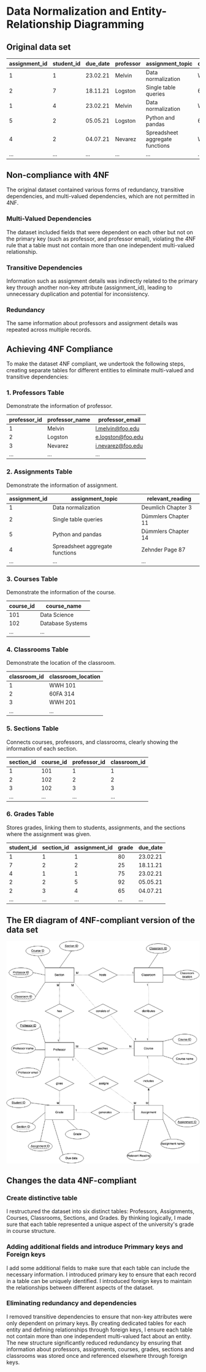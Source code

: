 # Data Normalization and Entity-Relationship Diagramming

## Original data set
| assignment_id | student_id | due_date | professor | assignment_topic                | classroom | grade | relevant_reading    | professor_email   |
| :------------ | :--------- | :------- | :-------- | :------------------------------ | :-------- | :---- | :------------------ | :---------------- |
| 1             | 1          | 23.02.21 | Melvin    | Data normalization              | WWH 101   | 80    | Deumlich Chapter 3  | l.melvin@foo.edu  |
| 2             | 7          | 18.11.21 | Logston   | Single table queries            | 60FA 314  | 25    | Dümmlers Chapter 11 | e.logston@foo.edu |
| 1             | 4          | 23.02.21 | Melvin    | Data normalization              | WWH 101   | 75    | Deumlich Chapter 3  | l.melvin@foo.edu  |
| 5             | 2          | 05.05.21 | Logston   | Python and pandas               | 60FA 314  | 92    | Dümmlers Chapter 14 | e.logston@foo.edu |
| 4             | 2          | 04.07.21 | Nevarez   | Spreadsheet aggregate functions | WWH 201   | 65    | Zehnder Page 87     | i.nevarez@foo.edu |
| ...           | ...        | ...      | ...       | ...                             | ...       | ...   | ...                 | ...               |


## Non-compliance with 4NF

The original dataset contained various forms of redundancy, transitive dependencies, and multi-valued dependencies, which are not permitted in 4NF.

### Multi-Valued Dependencies
The dataset included fields that were dependent on each other but not on the primary key (such as professor, and professor email), violating the 4NF rule that a table must not contain more than one independent multi-valued relationship.

### Transitive Dependencies
Information such as assignment details was indirectly related to the primary key through another non-key attribute (assignment_id), leading to unnecessary duplication and potential for inconsistency.

### Redundancy
The same information about professors and assignment details was repeated across multiple records.

## Achieving 4NF Compliance

To make the dataset 4NF compliant, we undertook the following steps, creating separate tables for different entities to eliminate multi-valued and transitive dependencies:

### 1. Professors Table

Demonstrate the information of professor.

| professor_id | professor_name | professor_email      |
|--------------|----------------|----------------------|
| 1            | Melvin         | l.melvin@foo.edu     |
| 2            | Logston        | e.logston@foo.edu    |
| 3            | Nevarez        | i.nevarez@foo.edu    |
| ...          | ...            | ...                  |

### 2. Assignments Table

Demonstrate the information of assignment.

| assignment_id | assignment_topic                 | relevant_reading    |
|---------------|----------------------------------|---------------------|
| 1             | Data normalization               | Deumlich Chapter 3  |
| 2             | Single table queries             | Dümmlers Chapter 11 |
| 5             | Python and pandas                | Dümmlers Chapter 14 |
| 4             | Spreadsheet aggregate functions  | Zehnder Page 87     |
| ...           | ...                              | ...                 |

### 3. Courses Table

Demonstrate the information of the course.

| course_id | course_name    |
|-----------|----------------|
| 101       | Data Science   |
| 102       | Database Systems |
| ...       | ...              |

### 4. Classrooms Table

Demonstrate the location of the classroom.

| classroom_id | classroom_location |
|--------------|--------------------|
| 1            | WWH 101            |
| 2            | 60FA 314           |
| 3            | WWH 201            |
| ...          | ...                |

### 5. Sections Table

Connects courses, professors, and classrooms, clearly showing the information of each section.

| section_id | course_id | professor_id | classroom_id |
|------------|-----------|--------------|--------------|
| 1          | 101       | 1            | 1            |
| 2          | 102       | 2            | 2            |
| 3          | 102       | 3            | 3            |
| ...        | ...       | ...          | ...          |

### 6. Grades Table

Stores grades, linking them to students, assignments, and the sections where the assignment was given.

| student_id | section_id | assignment_id | grade | due_date  |
|------------|------------|---------------|-------|-----------|
| 1          | 1          | 1             | 80    | 23.02.21  |
| 7          | 2          | 2             | 25    | 18.11.21  |
| 4          | 1          | 1             | 75    | 23.02.21  |
| 2          | 2          | 5             | 92    | 05.05.21  |
| 2          | 3          | 4             | 65    | 04.07.21  |
| ...        | ...        | ...           | ...   | ...       |

## The ER diagram of 4NF-compliant version of the data set
![ER-diagram](./images/ER-diagram.png)

## Changes the data 4NF-compliant

### Create distinctive table
I restructured the dataset into six distinct tables: Professors, Assignments, Courses, Classrooms, Sections, and Grades. By thinking logically, I made sure that each table represented a unique aspect of the university's grade in course structure.

### Adding additional fields and introduce Primmary keys and Foreign keys
I add some additional fields to make sure that each table can include the necessary information. I introduced primary key to ensure that each record in a table can be uniquely identified. I introduced foreign keys to maintain the relationships between different aspects of the dataset.

### Eliminating redundancy and dependencies
I removed transitive dependencies to ensure that non-key attributes were only dependent on primary keys. By creating dedicated tables for each entity and defining relationships through foreign keys, I ensure each table not contain more than one independent multi-valued fact about an entity. The new structure significantly reduced redundancy by ensuring that information about professors, assignments, courses, grades, sections and classrooms was stored once and referenced elsewhere through foreign keys. 

